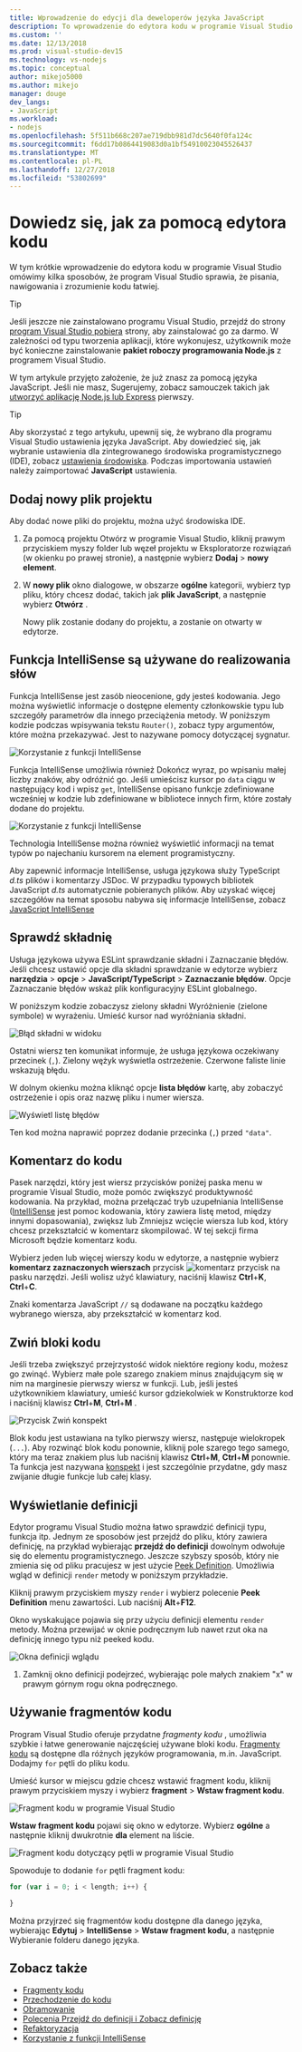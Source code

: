 ```yaml
---
title: Wprowadzenie do edycji dla deweloperów języka JavaScript
description: To wprowadzenie do edytora kodu w programie Visual Studio zawiera kilka sposobów, że program Visual Studio sprawia, że pisania, nawigowania i zrozumienie kodu JavaScript jest łatwiejsze.
ms.custom: ''
ms.date: 12/13/2018
ms.prod: visual-studio-dev15
ms.technology: vs-nodejs
ms.topic: conceptual
author: mikejo5000
ms.author: mikejo
manager: douge
dev_langs:
- JavaScript
ms.workload:
- nodejs
ms.openlocfilehash: 5f511b668c207ae719dbb981d7dc5640f0fa124c
ms.sourcegitcommit: f6dd17b0864419083d0a1bf54910023045526437
ms.translationtype: MT
ms.contentlocale: pl-PL
ms.lasthandoff: 12/27/2018
ms.locfileid: "53802699"
---
```

# <a name="learn-to-use-the-code-editor"></a>Dowiedz się, jak za pomocą edytora kodu

W tym krótkie wprowadzenie do edytora kodu w programie Visual Studio omówimy kilka sposobów, że program Visual Studio sprawia, że pisania, nawigowania i zrozumienie kodu łatwiej.

> [!TIP]
> Jeśli jeszcze nie zainstalowano programu Visual Studio, przejdź do strony [program Visual Studio pobiera](https://visualstudio.microsoft.com/downloads/?utm_medium=microsoft&utm_source=docs.microsoft.com&utm_campaign=button+cta&utm_content=download+vs2017) strony, aby zainstalować go za darmo. W zależności od typu tworzenia aplikacji, które wykonujesz, użytkownik może być konieczne zainstalowanie **pakiet roboczy programowania Node.js** z programem Visual Studio.

W tym artykule przyjęto założenie, że już znasz za pomocą języka JavaScript. Jeśli nie masz, Sugerujemy, zobacz samouczek takich jak [utworzyć aplikację Node.js lub Express](../javascript/tutorial-nodejs.md) pierwszy.

> [!TIP]
> Aby skorzystać z tego artykułu, upewnij się, że wybrano dla programu Visual Studio ustawienia języka JavaScript. Aby dowiedzieć się, jak wybranie ustawienia dla zintegrowanego środowiska programistycznego (IDE), zobacz [ustawienia środowiska](../ide/environment-settings.md). Podczas importowania ustawień należy zaimportować **JavaScript** ustawienia.

## <a name="add-a-new-project-file"></a>Dodaj nowy plik projektu

Aby dodać nowe pliki do projektu, można użyć środowiska IDE.

1. Za pomocą projektu Otwórz w programie Visual Studio, kliknij prawym przyciskiem myszy folder lub węzeł projektu w Eksploratorze rozwiązań (w okienku po prawej stronie), a następnie wybierz **Dodaj** > **nowy element**.

1. W **nowy plik** okno dialogowe, w obszarze **ogólne** kategorii, wybierz typ pliku, który chcesz dodać, takich jak **plik JavaScript**, a następnie wybierz **Otwórz** .

    Nowy plik zostanie dodany do projektu, a zostanie on otwarty w edytorze.

## <a name="use-intellisense-to-complete-words"></a>Funkcja IntelliSense są używane do realizowania słów

Funkcja IntelliSense jest zasób nieocenione, gdy jesteś kodowania. Jego można wyświetlić informacje o dostępne elementy członkowskie typu lub szczegóły parametrów dla innego przeciążenia metody. W poniższym kodzie podczas wpisywania tekstu `Router()`, zobacz typy argumentów, które można przekazywać. Jest to nazywane pomocy dotyczącej sygnatur.

![Korzystanie z funkcji IntelliSense](../javascript/media/write-code-signature-checking.png)

Funkcja IntelliSense umożliwia również Dokończ wyraz, po wpisaniu małej liczby znaków, aby odróżnić go. Jeśli umieścisz kursor po `data` ciągu w następujący kod i wpisz `get`, IntelliSense opisano funkcje zdefiniowane wcześniej w kodzie lub zdefiniowane w bibliotece innych firm, które zostały dodane do projektu.

![Korzystanie z funkcji IntelliSense](../javascript/media/write-code-intellisense.png)

Technologia IntelliSense można również wyświetlić informacji na temat typów po najechaniu kursorem na element programistyczny.

Aby zapewnić informacje IntelliSense, usługa językowa służy TypeScript *d.ts* plików i komentarzy JSDoc. W przypadku typowych bibliotek JavaScript *d.ts* automatycznie pobieranych plików. Aby uzyskać więcej szczegółów na temat sposobu nabywa się informacje IntelliSense, zobacz [JavaScript IntelliSense](../ide/javascript-intellisense.md?toc=/visualstudio/javascript/toc.json)

## <a name="check-syntax"></a>Sprawdź składnię

Usługa językowa używa ESLint sprawdzanie składni i Zaznaczanie błędów. Jeśli chcesz ustawić opcje dla składni sprawdzanie w edytorze wybierz **narzędzia** > **opcje** > **JavaScript/TypeScript**  >  **Zaznaczanie błędów**. Opcje Zaznaczanie błędów wskaż plik konfiguracyjny ESLint globalnego.

W poniższym kodzie zobaczysz zielony składni Wyróżnienie (zielone symbole) w wyrażeniu. Umieść kursor nad wyróżniania składni.

![Błąd składni w widoku](../javascript/media/write-code-syntax-checking.png)

Ostatni wiersz ten komunikat informuje, że usługa językowa oczekiwany przecinek (`,`). Zielony wężyk wyświetla ostrzeżenie. Czerwone faliste linie wskazują błędu.

W dolnym okienku można kliknąć opcje **lista błędów** kartę, aby zobaczyć ostrzeżenie i opis oraz nazwę pliku i numer wiersza.

![Wyświetl listę błędów](../javascript/media/write-code-error-list.png)

Ten kod można naprawić poprzez dodanie przecinka (`,`) przed `"data"`.

## <a name="comment-out-code"></a>Komentarz do kodu

Pasek narzędzi, który jest wiersz przycisków poniżej paska menu w programie Visual Studio, może pomóc zwiększyć produktywność kodowania. Na przykład, można przełączać tryb uzupełniania IntelliSense ([IntelliSense](../ide/using-intellisense.md) jest pomoc kodowania, który zawiera listę metod, między innymi dopasowania), zwiększ lub Zmniejsz wcięcie wiersza lub kod, który chcesz przekształcić w komentarz skompilować. W tej sekcji firma Microsoft będzie komentarz kodu.

Wybierz jeden lub więcej wierszy kodu w edytorze, a następnie wybierz **komentarz zaznaczonych wierszach** przycisk ![komentarz przycisk](../javascript/media/write-code-comment-out.png) na pasku narzędzi. Jeśli wolisz użyć klawiatury, naciśnij klawisz **Ctrl**+**K**, **Ctrl**+**C**.

Znaki komentarza JavaScript `//` są dodawane na początku każdego wybranego wiersza, aby przekształcić w komentarz kod.

## <a name="collapse-code-blocks"></a>Zwiń bloki kodu

Jeśli trzeba zwiększyć przejrzystość widok niektóre regiony kodu, możesz go zwinąć. Wybierz małe pole szarego znakiem minus znajdującym się w nim na marginesie pierwszy wiersz w funkcji. Lub, jeśli jesteś użytkownikiem klawiatury, umieść kursor gdziekolwiek w Konstruktorze kod i naciśnij klawisz **Ctrl**+**M**, **Ctrl**+**M** .

![Przycisk Zwiń konspekt](../javascript/media/write-code-collapse-code.png)

Blok kodu jest ustawiana na tylko pierwszy wiersz, następuje wielokropek (`...`). Aby rozwinąć blok kodu ponownie, kliknij pole szarego tego samego, który ma teraz znakiem plus lub naciśnij klawisz **Ctrl**+**M**, **Ctrl**+**M**  ponownie. Ta funkcja jest nazywana [konspekt](../ide/outlining.md) i jest szczególnie przydatne, gdy masz zwijanie długie funkcje lub całej klasy.

## <a name="view-definitions"></a>Wyświetlanie definicji

Edytor programu Visual Studio można łatwo sprawdzić definicji typu, funkcja itp. Jednym ze sposobów jest przejdź do pliku, który zawiera definicję, na przykład wybierając **przejdź do definicji** dowolnym odwołuje się do elementu programistycznego. Jeszcze szybszy sposób, który nie zmienia się od pliku pracujesz w jest użycie [Peek Definition](../ide/go-to-and-peek-definition.md#peek-definition). Umożliwia wgląd w definicji `render` metody w poniższym przykładzie.

Kliknij prawym przyciskiem myszy `render` i wybierz polecenie **Peek Definition** menu zawartości. Lub naciśnij **Alt**+**F12**.

   Okno wyskakujące pojawia się przy użyciu definicji elementu `render` metody. Można przewijać w oknie podręcznym lub nawet rzut oka na definicję innego typu niż peeked kodu.

   ![Okna definicji wglądu](../javascript/media/write-code-peek-definition.png)

1. Zamknij okno definicji podejrzeć, wybierając pole małych znakiem "x" w prawym górnym rogu okna podręcznego.

## <a name="use-code-snippets"></a>Używanie fragmentów kodu

Program Visual Studio oferuje przydatne *fragmenty kodu* , umożliwia szybkie i łatwe generowanie najczęściej używane bloki kodu. [Fragmenty kodu](../ide/code-snippets.md) są dostępne dla różnych języków programowania, m.in. JavaScript. Dodajmy `for` pętli do pliku kodu.

Umieść kursor w miejscu gdzie chcesz wstawić fragment kodu, kliknij prawym przyciskiem myszy i wybierz **fragment** > **Wstaw fragment kodu**.

![Fragment kodu w programie Visual Studio](../javascript/media/write-code-insert-snippet.png)

**Wstaw fragment kodu** pojawi się okno w edytorze. Wybierz **ogólne** a następnie kliknij dwukrotnie **dla** element na liście.

![Fragment kodu dotyczący pętli w programie Visual Studio](../javascript/media/write-code-insert-snippet-for-loop.png)

Spowoduje to dodanie `for` pętli fragment kodu:

```javascript
for (var i = 0; i < length; i++) {

}
```

Można przyjrzeć się fragmentów kodu dostępne dla danego języka, wybierając **Edytuj** > **IntelliSense** > **Wstaw fragment kodu**, a następnie Wybieranie folderu danego języka.

## <a name="see-also"></a>Zobacz także

- [Fragmenty kodu](../ide/code-snippets.md)
- [Przechodzenie do kodu](../ide/navigating-code.md)
- [Obramowanie](../ide/outlining.md)
- [Polecenia Przejdź do definicji i Zobacz definicję](../ide/go-to-and-peek-definition.md)
- [Refaktoryzacja](../ide/refactoring-in-visual-studio.md)
- [Korzystanie z funkcji IntelliSense](../ide/using-intellisense.md)
